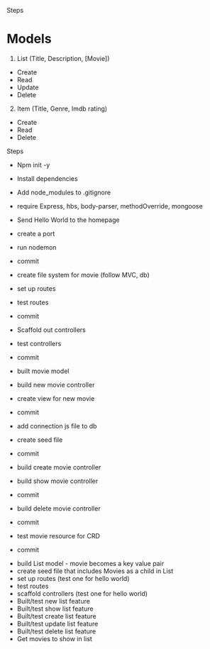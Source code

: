 Steps

# Models

1. List (Title, Description, [Movie])

- Create
- Read
- Update
- Delete

2. Item (Title, Genre, Imdb rating)

- Create
- Read
- Delete

Steps

- Npm init -y
- Install dependencies
- Add node_modules to .gitignore
- require Express, hbs, body-parser, methodOverride, mongoose
- Send Hello World to the homepage
- create a port
- run nodemon
- commit

- create file system for movie (follow MVC, db)
- set up routes
- test routes
- commit

- Scaffold out controllers
- test controllers
- commit

- built movie model
- build new movie controller
- create view for new movie
- commit
- add connection js file to db
- create seed file
- commit
- build create movie controller
- build show movie controller
- commit
- build delete movie controller
- commit
- test movie resource for CRD
- commit

* build List model - movie becomes a key value pair
* create seed file that includes Movies as a child in List
* set up routes (test one for hello world)
* test routes
* scaffold controllers (test one for hello world)
* Built/test new list feature
* Built/test show list feature
* Built/test create list feature
* Built/test update list feature
* Built/test delete list feature
* Get movies to show in list
